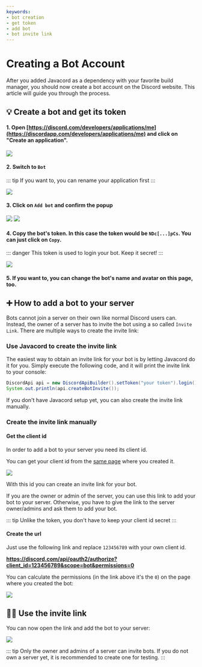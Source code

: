 ```yaml
---
keywords:
- bot creation
- get token
- add bot
- bot invite link
---
```


# Creating a Bot Account

After you added Javacord as a dependency with your favorite build manager, you should now create a bot account on the Discord website.
This article will guide you through the process.

## :bulb: Create a bot and get its token

#### **1.** Open [https://discord.com/developers/applications/me](https://discordapp.com/developers/applications/me) and click on "Create an application".

![](./create-application.png)

#### **2.** Switch to `Bot`

::: tip
If you want to, you can rename your application first
::: 

![](./click-bot.png)

#### **3.** Click on `Add bot` and confirm the popup

![](./add-bot.png)
![](./confirm.png)

#### **4.** Copy the bot's token. In this case the token would be `NDc[...]pCs`. You can just click on `Copy`.

::: danger
This token is used to login your bot. Keep it secret!
:::

![](./copy-token.png)

#### **5.** If you want to, you can change the bot's name and avatar on this page, too.

## :heavy_plus_sign: How to add a bot to your server

Bots cannot join a server on their own like normal Discord users can.
Instead, the owner of a server has to invite the bot using a so called `Invite Link`.
There are multiple ways to create the invite link:

### Use Javacord to create the invite link

The easiest way to obtain an invite link for your bot is by letting Javacord do it for you.
Simply execute the following code, and it will print the invite link to your console:

```java
DiscordApi api = new DiscordApiBuilder().setToken("your token").login().join();
System.out.println(api.createBotInvite());
```

If you don't have Javacord setup yet, you can also create the invite link manually.

### Create the invite link manually

#### Get the client id

In order to add a bot to your server you need its client id.

You can get your client id from the [same page](https://discord.com/developers/applications/me) where you created it.

![](./get-client-id.png)

With this id you can create an invite link for your bot.

If you are the owner or admin of the server, you can use this link to add your bot to your server. Otherwise, you have to give the link to the server owner/admins and ask them to add your bot.

::: tip
Unlike the token, you don't have to keep your client id secret
:::

#### Create the url

Just use the following link and replace `123456789` with your own client id.

**https://discord.com/api/oauth2/authorize?client_id=123456789&scope=bot&permissions=0**

You can calculate the permissions (in the link above it's the `0`) on the page where you created the bot:

![](./calculate-permissions.png)

## :raising_hand_man: Use the invite link

You can now open the link and add the bot to your server:

![](./use-invite-link.png)

::: tip
Only the owner and admins of a server can invite bots. If you do not own a server yet, it is recommended to create one for testing.
::: 